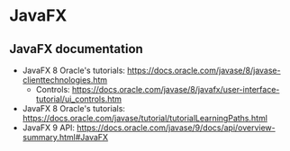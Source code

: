 # JavaFX

## JavaFX documentation

* JavaFX 8 Oracle's tutorials: https://docs.oracle.com/javase/8/javase-clienttechnologies.htm
    * Controls: https://docs.oracle.com/javase/8/javafx/user-interface-tutorial/ui_controls.htm
* JavaFX 8 Oracle's tutorials: https://docs.oracle.com/javase/tutorial/tutorialLearningPaths.html
* JavaFX 9 API: https://docs.oracle.com/javase/9/docs/api/overview-summary.html#JavaFX

